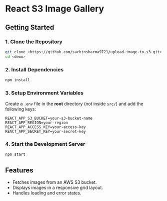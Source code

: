 # React S3 Image Gallery

## Getting Started

### 1. Clone the Repository
```sh
git clone <https://github.com/sachinsharma9721/upload-image-to-s3.git>
cd <demo>
```

### 2. Install Dependencies
```sh
npm install
```

### 3. Setup Environment Variables
Create a `.env` file in the **root** directory (not inside `src/`) and add the following keys:
```
REACT_APP_S3_BUCKET=your-s3-bucket-name
REACT_APP_REGION=your-region
REACT_APP_ACCESS_KEY=your-access-key
REACT_APP_SECRET_KEY=your-secret-key
```

### 4. Start the Development Server
```sh
npm start
```

## Features
- Fetches images from an AWS S3 bucket.
- Displays images in a responsive grid layout.
- Handles loading and error states.

